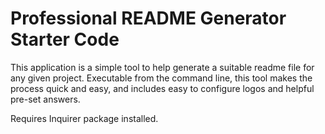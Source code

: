 # Professional README Generator Starter Code

This application is a simple tool to help generate a suitable readme file for any given project. Executable from the command line, this tool makes the process quick and easy, and includes easy to configure logos and helpful pre-set answers.

Requires Inquirer package installed.